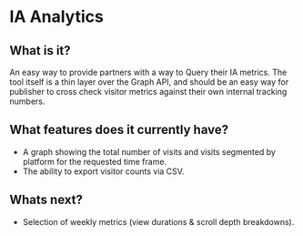# IA Analytics

## What is it?

An easy way to provide partners with a way to Query their IA metrics. The tool itself
is a thin layer over the Graph API, and should be an easy way for publisher to cross
check visitor metrics against their own internal tracking numbers.

## What features does it currently have?

* A graph showing the total number of visits and visits segmented by platform
for the requested time frame.
* The ability to export visitor counts via CSV.

## Whats next?

* Selection of weekly metrics (view durations & scroll depth breakdowns).
